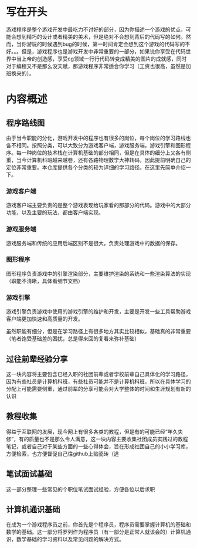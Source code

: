 # 写在开头

游戏程序是整个游戏开发中最吃力不讨好的部分，因为你描述一个游戏的优点，可能会想到精巧的设计或者精美的美术，但是绝对不会想到背后的代码写的如何。然而，当你游玩的时候遇到bug的时候，第一时间肯定会想到这个游戏的代码写的不好。。。但是，游戏程序也是游戏开发中非常重要的一部分，如果说你享受在代码世界中当上帝的创造感，享受cg领域一行行代码转变成精美的图片的成就感，同时对于编程又不是那么没天赋，那游戏程序非常适合你学习（工资也很高，虽然是加班换来的）。

# 内容概述

## 程序路线图

由于当今职能的分化，游戏开发中的程序也有很多的岗位，每个岗位的学习路线也各不相同。按照分类，可以大致分为游戏客户端，游戏服务端，游戏引擎和图形程序。每一种岗位的技术栈在计算机基础的部分相同，但是在具体的细分上又各有侧重，当今计算机科班越来越卷，还有各路物理数学大神转码，因此提前明确自己的定位非常重要。本仓库提供各个分类的较为详细的学习路径。在这里先简单介绍一下。
### 游戏客户端

游戏客户端主要负责的是整个游戏表现给玩家看的那部分的代码。游戏中的大部分功能，以及主要的玩法，都由客户端实现。

### 游戏服务端

游戏服务端和传统的应用后端区别不是很大，负责处理游戏中的数据的保存。

### 图形程序

图形程序负责游戏中的引擎渲染部分，主要维护渲染的系统和一些渲染算法的实现（职能不清晰，具体看细节文档）

### 游戏引擎

游戏引擎负责游戏中使用的游戏引擎的维护和开发，主要是开发一些工具帮助游戏客户端更加快速和高质量的开发。

虽然职能有细分，但是在学习路径上有很多地方其实比较相似，基础真的非常重要（笔者饱受基础差的困扰，总是得来回的复看来弥补基础）

## 过往前辈经验分享

这一块内容将主要包含已经入职的社团前辈或者学校前辈自己具体化的学习路径，因为有些社员是计算机科班，有些社员可能并不是计算机科班，所以在具体学习的分配上可能需要侧重，通过前辈的分享可能会对大学整体的时间和生涯规划有新的认识

## 教程收集

得益于互联网的发展，现今网上有很多各类的教程，但是有的可能已经“年久失修”，有的质量也不是那么令人满意，这一块内容主要收集社团成员实践过的教程笔记，或者自己对于某些方面的一些心得体会，旨在形成社团自己的小小学习库，方便检索，也方便督促自己往github上贴瓷砖（逃

## 笔试面试基础

这一部分整理一些常见的个职位笔试面试经验，方便各位以后求职

## 计算机通识基础

在成为一个游戏程序员之前，你首先是个程序员，程序员需要掌握计算机的基础和数学的基础。这一部分将罗列作为程序员（有一部分是正常人就该会的）计算机通识，数学基础的学习资料以及常见问题的解决方式。

